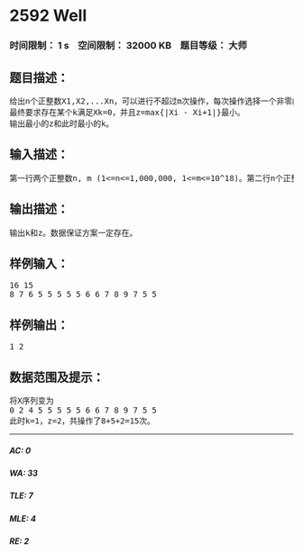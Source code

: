 # 2592 Well   
### 时间限制： 1 s&nbsp;&nbsp;&nbsp;&nbsp;空间限制： 32000 KB&nbsp;&nbsp;&nbsp;&nbsp;题目等级： 大师  
## 题目描述：  

<pre>
给出n个正整数X1,X2,...Xn，可以进行不超过m次操作，每次操作选择一个非零的Xi，并将它减一。  
最终要求存在某个k满足Xk=0，并且z=max{|Xi - Xi+1|}最小。  
输出最小的z和此时最小的k。
</pre>
  
  
## 输入描述：  

<pre>
第一行两个正整数n, m (1<=n<=1,000,000, 1<=m<=10^18)。第二行n个正整数X1,X2,...Xn (Xi<=10^9)。
</pre>
  
  
## 输出描述：  

<pre>
输出k和z。数据保证方案一定存在。
</pre>
  
  
## 样例输入：  

<pre>
16 15  
8 7 6 5 5 5 5 5 6 6 7 8 9 7 5 5
</pre>
  
  
## 样例输出：  

<pre>
1 2
</pre>
  
  
## 数据范围及提示：  

<pre>
将X序列变为  
0 2 4 5 5 5 5 5 6 6 7 8 9 7 5 5  
此时k=1，z=2，共操作了8+5+2=15次。
</pre>
  
  
***  

##### AC: 0  
##### WA: 33  
##### TLE: 7  
##### MLE: 4  
##### RE: 2  
